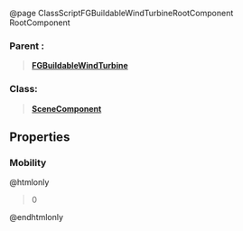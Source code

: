 @page ClassScriptFGBuildableWindTurbineRootComponent RootComponent
### Parent :
<b><a href="_class_script_f_g_buildable_wind_turbine.html"><blockquote>FGBuildableWindTurbine</blockquote></a></b>
### Class:
<b><a href="_class_script_scene_component.html"><blockquote>SceneComponent</blockquote></a></b>
## Properties
### Mobility
@htmlonly
<blockquote>0</blockquote>
@endhtmlonly

